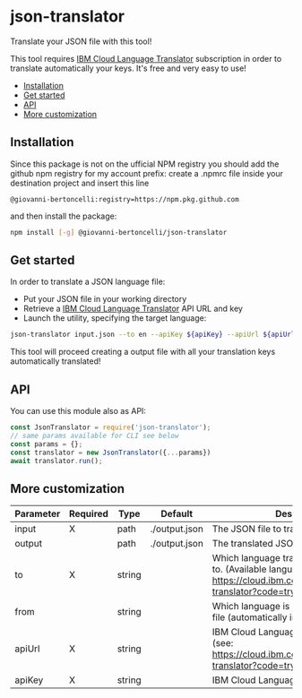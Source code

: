 # json-translator

Translate your JSON file with this tool!

This tool requires [IBM Cloud Language Translator](https://cloud.ibm.com/apidocs/language-translator?code=try#introduction) subscription in order to translate automatically your keys. It's free and very easy to use!

- [Installation](#installation)
- [Get started](#get-started)
- [API](#api)
- [More customization](#more-customization)

## Installation

Since this package is not on the ufficial NPM registry you should add the github npm registry for my account prefix: create a .npmrc file inside your destination project and insert this line

```text
@giovanni-bertoncelli:registry=https://npm.pkg.github.com
```

and then install the package:

```bash
npm install [-g] @giovanni-bertoncelli/json-translator
```

## Get started

In order to translate a JSON language file:

- Put your JSON file in your working directory
- Retrieve a [IBM Cloud Language Translator](https://cloud.ibm.com/apidocs/language-translator?code=try#introduction) API URL and key
- Launch the utility, specifying the target language:

```bash
json-translator input.json --to en --apiKey ${apiKey} --apiUrl ${apiUrl}
```

This tool will proceed creating a output file with all your translation keys automatically translated!

## API

You can use this module also as API:

```javascript
const JsonTranslator = require('json-translator');
// same params available for CLI see below
const params = {};
const translator = new JsonTranslator({...params})
await translator.run();
```

## More customization

| Parameter | Required | Type   | Default       | Description                                                                                                                                 |
| --------- | -------- | ------ | ------------- | ------------------------------------------------------------------------------------------------------------------------------------------- |
| input     | X        | path   | ./output.json | The JSON file to translate                                                                                                                  |
| output    |          | path   | ./output.json | The translated JSON output                                                                                                                  |
| to        | X        | string |               | Which language translate the JSON input to. (Available languages: https://cloud.ibm.com/apidocs/language-translator?code=try#listlanguages) |
| from      |          | string |               | Which language is used in the input JSON file (automatically inferred if omitted)                                                           |
| apiUrl    | X        | string |               | IBM Cloud Language Translator API Url (see: https://cloud.ibm.com/apidocs/language-translator?code=try#service-endpoint)                    |
| apiKey    | X        | string |               | IBM Cloud Language Translator API Key                                                                                                       |
